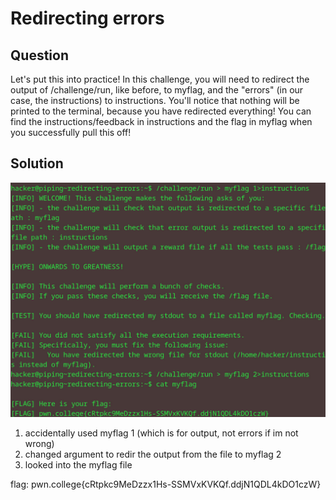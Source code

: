 # Redirecting errors
## Question
Let's put this into practice! In this challenge, you will need to redirect the output of /challenge/run, like before, to myflag, and the "errors" (in our case, the instructions) to instructions. You'll notice that nothing will be printed to the terminal, because you have redirected everything! You can find the instructions/feedback in instructions and the flag in myflag when you successfully pull this off!


## Solution
![](./images/4.jpg)
1. accidentally used myflag 1 (which is for output, not errors if im not wrong)
2. changed argument to redir the output from the file to myflag 2
3. looked into the myflag file

flag: pwn.college{cRtpkc9MeDzzx1Hs-SSMVxKVKQf.ddjN1QDL4kDO1czW}
